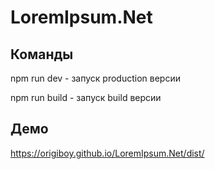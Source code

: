 # LoremIpsum.Net

## Команды

npm run dev - запуск production версии

npm run build - запуск build версии

## Демо

https://origiboy.github.io/LoremIpsum.Net/dist/